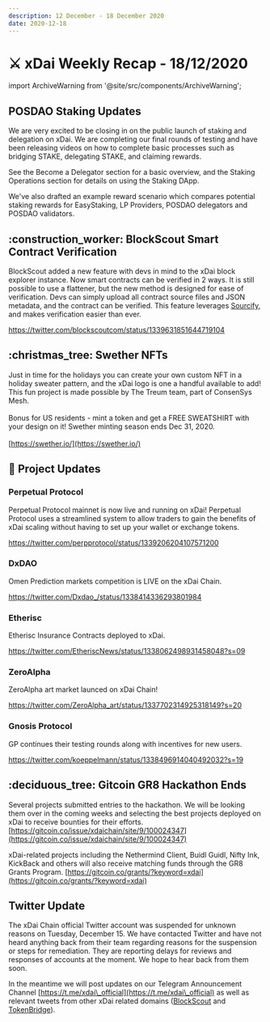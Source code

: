 ```yaml
---
description: 12 December - 18 December 2020
date: 2020-12-18
---
```


# ⚔️ xDai Weekly Recap - 18/12/2020

import ArchiveWarning from '@site/src/components/ArchiveWarning';

<ArchiveWarning />

## POSDAO Staking Updates

We are very excited to be closing in on the public launch of staking and delegation on xDai. We are completing our final rounds of testing and have been releasing videos on how to complete basic processes such as bridging STAKE, delegating STAKE, and claiming rewards.

See the Become a Delegator section for a basic overview, and the Staking Operations section for details on using the Staking DApp.

We've also drafted an example reward scenario which compares potential staking rewards for EasyStaking, LP Providers, POSDAO delegators and POSDAO validators.

## :construction\_worker: BlockScout Smart Contract Verification

BlockScout added a new feature with devs in mind to the xDai block explorer instance. Now smart contracts can be verified in 2 ways. It is still possible to use a flattener, but the new method is designed for ease of verification. Devs can simply upload all contract source files and JSON metadata, and the contract can be verified. This feature leverages [Sourcify](https://sourcify.dev/), and makes verification easier than ever.

https://twitter.com/blockscoutcom/status/1339631851644719104

## :christmas\_tree: Swether NFTs

Just in time for the holidays you can create your own custom NFT in a holiday sweater pattern, and the xDai logo is one a handful available to add! This fun project is made possible by The Treum team, part of ConsenSys Mesh.\
\
Bonus for US residents - mint a token and get a FREE SWEATSHIRT with your design on it! Swether minting season ends Dec 31, 2020.\
\
[https://swether.io/](https://swether.io/)



## :butterfly: Project Updates

### Perpetual Protocol

Perpetual Protocol mainnet is now live and running on xDai! Perpetual Protocol uses a streamlined system to allow traders to gain the benefits of xDai scaling without having to set up your wallet or exchange tokens.

https://twitter.com/perpprotocol/status/1339206204107571200

### DxDAO

Omen Prediction markets competition is LIVE on the xDai Chain.

https://twitter.com/Dxdao_/status/1338414336293801984

### Etherisc

Etherisc Insurance Contracts deployed to xDai.

https://twitter.com/EtheriscNews/status/1338062498931458048?s=09

### ZeroAlpha

ZeroAlpha art market launced on xDai Chain!

https://twitter.com/ZeroAlpha_art/status/1337702314925318149?s=20

### Gnosis Protocol

GP continues their testing rounds along with incentives for new users.

https://twitter.com/koeppelmann/status/1338496914040492032?s=19

## :deciduous\_tree: Gitcoin GR8 Hackathon Ends

Several projects submitted entries to the hackathon. We will be looking them over in the coming weeks and selecting the best projects deployed on xDai to receive bounties for their efforts. [https://gitcoin.co/issue/xdaichain/site/9/100024347](https://gitcoin.co/issue/xdaichain/site/9/100024347)

xDai-related projects including the Nethermind Client, Buidl Guidl, Nifty Ink, KickBack and others will also receive matching funds through the GR8 Grants Program. [https://gitcoin.co/grants/?keyword=xdai](https://gitcoin.co/grants/?keyword=xdai)

## Twitter Update

The xDai Chain official Twitter account was suspended for unknown reasons on Tuesday, December 15.  We have contacted Twitter and have not heard anything back from their team regarding reasons for the suspension or steps for remediation.  They are reporting delays for reviews and responses of accounts at the moment. We hope to hear back from them soon.

In the meantime we will post updates on our Telegram Announcement Channel [https://t.me/xdai\_official](https://t.me/xdai\_official) as well as relevant tweets from other xDai related domains ([BlockScout](https://twitter.com/blockscoutcom) and [TokenBridge](https://twitter.com/\_tokenbridge)).
